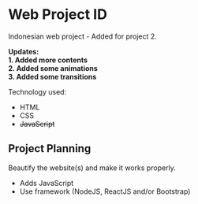 # Web Project ID
Indonesian web project - Added for project 2.

**Updates:**  
**1. Added more contents**  
**2. Added some animations**  
**3. Added some transitions**  

Technology used:
* HTML
* CSS
* ~~JavaScript~~

## Project Planning
Beautify the website(s) and make it works properly.

* Adds JavaScript
* Use framework (NodeJS, ReactJS and/or Bootstrap)